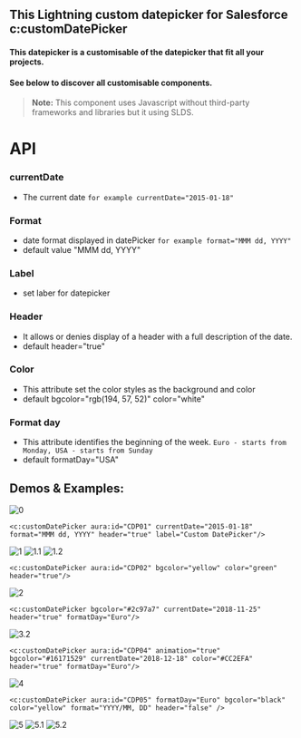 ## This Lightning custom datepicker for Salesforce c:customDatePicker

#### This datepicker is a customisable of the datepicker that fit all your projects. 
#### See below to discover all customisable components.

> **Note:** This component uses Javascript without third-party frameworks and libraries but it using SLDS.


# API
   
### currentDate
 - The current date
`for example currentDate="2015-01-18"`

        
###  Format
 - date format displayed in datePicker
`for example format="MMM dd, YYYY"`
- default value "MMM dd, YYYY"

### Label
- set laber for datepicker

### Header
- It allows or denies display of a header with a full description of the date.
 - default header="true"

### Color
- This attribute set the color styles as the background and color
 - default bgcolor="rgb(194, 57, 52)" color="white"

###  Format day
- This attribute identifies the beginning of the week.
`Euro - starts from Monday, USA - starts from Sunday`
 - default formatDay="USA"



## Demos & Examples:

![0](/uploads/fcb6c59d6d2b09aa51d36f476dcc1b06/0.png)
```
<c:customDatePicker aura:id="CDP01" currentDate="2015-01-18" format="MMM dd, YYYY" header="true" label="Custom DatePicker"/>
```
![1](/uploads/7ff1cfbbdaa26e0d6e5fb65773242e77/1.png)
![1.1](/uploads/9fa9e0435292deb4ba6f019b75725a9c/1.1.png)
![1.2](/uploads/1b5bcde22e671573947484dcef0e3335/1.2.png)
```
<c:customDatePicker aura:id="CDP02" bgcolor="yellow" color="green" header="true"/>
```
![2](/uploads/66a3a0368a716bad22d7a4ee5e72c2f7/2.png)
```
<c:customDatePicker bgcolor="#2c97a7" currentDate="2018-11-25"  header="true" formatDay="Euro"/>
```
![3.2](/uploads/f3f21fdecb16b980b5daed8f0b70c620/3.2.png)
```
<c:customDatePicker aura:id="CDP04" animation="true" bgcolor="#16171529" currentDate="2018-12-18" color="#CC2EFA" header="true" formatDay="Euro"/>
```
![4](/uploads/a91dbc3307de1084df5d2d4a35b628de/4.png)
```
<c:customDatePicker aura:id="CDP05" formatDay="Euro" bgcolor="black" color="yellow" format="YYYY/MM, DD" header="false" />
```
![5](/uploads/258059b653ac9c82549f4d03b786ae59/5.png)
![5.1](/uploads/e7a63de65c87aa809333d61ad992852d/5.1.png)
![5.2](/uploads/fb51891be8ca5fb0ea6956f4deccb1ad/5.2.png)